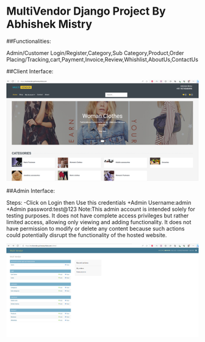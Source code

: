 # MultiVendor Django Project By Abhishek Mistry
##Functionalities:

Admin/Customer Login/Register,Category,Sub Category,Product,Order Placing/Tracking,cart,Payment,Invoice,Review,Whishlist,AboutUs,ContactUs


##Client Interface:

![Profile Image](Personal/ClientInterface.png)

##Admin Interface:

Steps:
-Click on Login then Use this credentials
+Admin Username:admin
+Admin password:test@123
Note:This admin account is intended solely for testing purposes. It does not have complete access privileges but rather limited access, allowing only viewing and adding functionality. It does not have permission to modify or delete any content because such actions could potentially disrupt the functionality of the hosted website.

![Profile Image](Personal/Admininterface.png)
